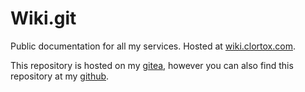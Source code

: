 # Wiki.git

Public documentation for all my services. Hosted at [wiki.clortox.com](https://wiki.clortox.com).

This repository is hosted on my [gitea](https://git.clortox.com/Infrastructure/wiki), however you can also find this repository at my [github]().
